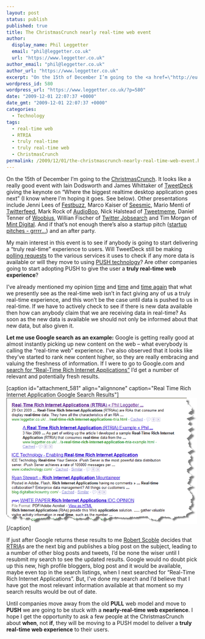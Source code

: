 ```yaml
---
layout: post
status: publish
published: true
title: The ChristmasCrunch nearly real-time web event
author:
  display_name: Phil Leggetter
  email: "phil@leggetter.co.uk"
  url: "https://www.leggetter.co.uk"
author_email: "phil@leggetter.co.uk"
author_url: "https://www.leggetter.co.uk"
excerpt: "On the 15th of December I’m going to the <a href=\"http://eu.techcrunch.com/2009/11/06/techcrunch-europe-christmascrunch-its-a-realtime-holiday/\">ChristmasCrunch</a>. It looks like a really good event with Iain Dodsworth and James Whittaker of <a href=\"http://tweetdeck.com/\">TweetDeck</a> giving the keynote on “Where the biggest realtime desktop application goes next” (I know where I'm hoping it goes. See below). Other presentations include Jenni Lees of <a href=\"http://festbuzz.com/\">Festbuzz</a>, Marco Kaiser of <a href=\"http://seesmic.com/\">Seesmic</a>, Mario Menti of <a href=\"http://twitterfeed.com/\">Twitterfeed</a>, Mark Rock of <a href=\"http://audioboo.fm/\">AudioBoo</a>, Nick Halstead of <a href=\"http://tweetmeme.com/\">Tweetmeme</a>, Daniel Tenner of <a href=\"https://www.woobius.com/\">Woobius</a>, Willian Fischer of <a href=\"http://www.twitterjobsearch.com/\">Twitter Jobsearch</a> and Tim Morgan of <a href=\"http://mintdigital.com/\">Mint Digital</a>. And if that’s not enough there’s also a startup pitch (<a href=\"http://leggetter.posterous.com/is-the-startup-pitch-the-only-way\">startup pitches - grrrr...</a>) and an after party.\r\n\r\nMy main interest in this event is to see if anybody is going to start delivering a “truly real-time” experience to users. Will TweetDeck still be making <a href=\"http://en.wikipedia.org/wiki/Pull_technology\">polling requests</a> to the various services it uses to check if any more data is available or will they move to using <a href=\"http://en.wikipedia.org/wiki/Push_technology\">PUSH technology</a>? Are other companies going to start adopting PUSH to give the user a <strong>truly real-time web experience</strong>?\r\n\r\n"
wordpress_id: 580
wordpress_url: "https://www.leggetter.co.uk/?p=580"
date: "2009-12-01 22:07:37 +0000"
date_gmt: "2009-12-01 22:07:37 +0000"
categories:
  - Technology
tags:
  - real-time web
  - RTRIA
  - truly real-time
  - truly real-time web
  - ChristmasCrunch
permalink: /2009/12/01/the-christmascrunch-nearly-real-time-web-event.html
---
```


<p>On the 15th of December I’m going to the <a href="http://eu.techcrunch.com/2009/11/06/techcrunch-europe-christmascrunch-its-a-realtime-holiday/">ChristmasCrunch</a>. It looks like a really good event with Iain Dodsworth and James Whittaker of <a href="http://tweetdeck.com/">TweetDeck</a> giving the keynote on “Where the biggest realtime desktop application goes next” (I know where I'm hoping it goes. See below). Other presentations include Jenni Lees of <a href="http://festbuzz.com/">Festbuzz</a>, Marco Kaiser of <a href="http://seesmic.com/">Seesmic</a>, Mario Menti of <a href="http://twitterfeed.com/">Twitterfeed</a>, Mark Rock of <a href="http://audioboo.fm/">AudioBoo</a>, Nick Halstead of <a href="http://tweetmeme.com/">Tweetmeme</a>, Daniel Tenner of <a href="https://www.woobius.com/">Woobius</a>, Willian Fischer of <a href="http://www.twitterjobsearch.com/">Twitter Jobsearch</a> and Tim Morgan of <a href="http://mintdigital.com/">Mint Digital</a>. And if that’s not enough there’s also a startup pitch (<a href="http://leggetter.posterous.com/is-the-startup-pitch-the-only-way">startup pitches - grrrr...</a>) and an after party.</p>
<p>My main interest in this event is to see if anybody is going to start delivering a “truly real-time” experience to users. Will TweetDeck still be making <a href="http://en.wikipedia.org/wiki/Pull_technology">polling requests</a> to the various services it uses to check if any more data is available or will they move to using <a href="http://en.wikipedia.org/wiki/Push_technology">PUSH technology</a>? Are other companies going to start adopting PUSH to give the user a <strong>truly real-time web experience</strong>?</p>
<p><a id="more"></a><a id="more-580"></a></p>
<p>I’ve already mentioned my opinion <a href="http://blog.caplin.com/2009/04/20/what-is-the-real-time-web/">time</a> and <a href="/2009/10/29/real-time-rich-internet-applications-rtria.html">time</a> and <a href="/2009/11/14/why-comet-is-key-to-the-truly-real-time-web.html">time again</a> that what we presently see as the real-time web isn’t in fact giving any of us a truly real-time experience, and this won’t be the case until data is pushed to us in real-time. If we have to actively check to see if there is new data available then how can anybody claim that we are receiving data in real-time? As soon as the new data is available we should not only be informed about that new data, but also given it.</p>
<p><strong>Let me use Google search as an example:</strong> Google is getting really good at almost instantly picking up new content on the web – what everybody is calling the “real-time web” experience. I’ve also observed that it looks like they’ve started to rank new content higher, so they are really embracing and valuing the freshness of information.  If I were to go to Google.com and <a href="http://www.google.co.uk/search?q=Real+Time+Rich+Internet+Applications">search for “Real-Time Rich Internet Applications”</a> I’d get a number of relevant and potentially fresh results.</p>
<p>[caption id="attachment_581" align="alignnone" caption="Real Time Rich Internet Application Google Search Results"]<img class="size-full wp-image-581" title="Real Time Rich Internet Application Google Search Results" src="/wp-content/uploads/2009/12/RTRIASearchResult.png" alt="Real Time Rich Internet Application Google Search Results" width="500" />[/caption]</p>
<p>If just after Google returns these results to me <a href="http://scobleizer.com/">Robert Scoble</a> decides that <a title="Real-Time Rich Internet Applications" href="/tag/rtria">RTRIA</a>s are the next big and publishes a blog post on the subject, leading to a number of other blog posts and tweets, I’d be none the wiser until I resubmit my search to see the updated results. Google would no doubt pick up this new, high profile bloggers, blog post and it would be available, maybe even top in the search listings, when I next searched for “Real-Time Rich Internet Applications”. But, I’ve done my search and I’d believe that I have got the most relevant information available at that moment so my search results would be out of date.</p>
<p>Until companies move away from the old <strong>PULL</strong> web model and move to <strong>PUSH</strong> we are going to be stuck with a <strong>nearly-real-time web experience</strong>. I hope I get the opportunity to ask a few people at the ChristmasCrunch about <strong>when</strong>, not <strong>if</strong>, they will be moving to a PUSH model to deliver a <strong>truly real-time web experience</strong> to their users.</p>
